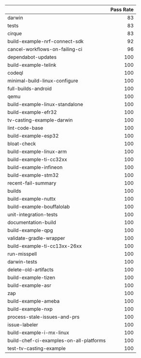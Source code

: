 |                                         |   Pass Rate |
|:----------------------------------------|------------:|
| darwin                                  |          83 |
| tests                                   |          83 |
| cirque                                  |          83 |
| build-example-nrf-connect-sdk           |          92 |
| cancel-workflows-on-failing-ci          |          96 |
| dependabot-updates                      |         100 |
| build-example-telink                    |         100 |
| codeql                                  |         100 |
| minimal-build-linux-configure           |         100 |
| full-builds-android                     |         100 |
| qemu                                    |         100 |
| build-example-linux-standalone          |         100 |
| build-example-efr32                     |         100 |
| tv-casting-example-darwin               |         100 |
| lint-code-base                          |         100 |
| build-example-esp32                     |         100 |
| bloat-check                             |         100 |
| build-example-linux-arm                 |         100 |
| build-example-ti-cc32xx                 |         100 |
| build-example-infineon                  |         100 |
| build-example-stm32                     |         100 |
| recent-fail-summary                     |         100 |
| builds                                  |         100 |
| build-example-nuttx                     |         100 |
| build-example-bouffalolab               |         100 |
| unit-integration-tests                  |         100 |
| documentation-build                     |         100 |
| build-example-qpg                       |         100 |
| validate-gradle-wrapper                 |         100 |
| build-example-ti-cc13xx-26xx            |         100 |
| run-misspell                            |         100 |
| darwin-tests                            |         100 |
| delete-old-artifacts                    |         100 |
| build-example-tizen                     |         100 |
| build-example-asr                       |         100 |
| zap                                     |         100 |
| build-example-ameba                     |         100 |
| build-example-nxp                       |         100 |
| process-stale-issues-and-prs            |         100 |
| issue-labeler                           |         100 |
| build-example-i-mx-linux                |         100 |
| build-chef-ci-examples-on-all-platforms |         100 |
| test-tv-casting-example                 |         100 |